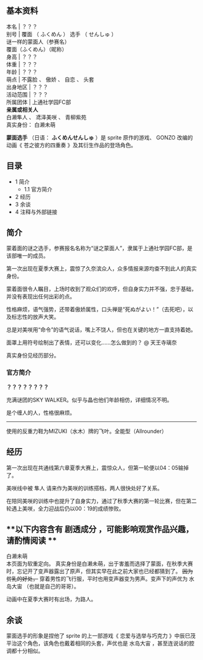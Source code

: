 **基本资料**  
---  
本名  |  ？？？   
别号  |  覆面  （  ふくめん  ）  选手  （  せんしゅ  ）    
谜一样的蒙面人（参赛名）  
覆面（ふくめん）（昵称）  
身高  |  ？？？   
体重  |  ？？？   
年龄  |  ？？？   
萌点  |  不露脸  、  傲娇  、  自恋  、  头套   
出身地区  |  ？？？   
活动范围  |  ？？？   
所属团体  |  上通社学园FC部   
**亲属或相关人**  
白濑隼人  、  鸢泽美咲  、  青柳紫苑  
真实身份：  白濑未萌  
  
**蒙面选手** （日语：  **ふくめんせんしゅ** ）是  sprite  原作的游戏、  GONZO  改编的动画《  苍之彼方的四重奏
》及其衍生作品的登场角色。

##  目录

  * 1  简介 
    * 1.1  官方简介 
  * 2  经历 
  * 3  余谈 
  * 4  注释与外部链接 

##  简介

蒙着面的谜之选手，参赛报名名称为“谜之蒙面人”，隶属于上通社学园FC部，是该部唯一的成员。

第一次出现在夏季大赛上，震惊了久奈滨众人，众多情报来源均查不到此人的真实身份。

蒙着面很令人瞩目，上场时收到了观众们的欢呼，但自身实力并不强，忠于基础，并没有表现出任何出彩的点。

性格麻烦，语气强势，还带着傲娇属性，口头禅是“死ぬがよい！”（去死吧），以及标志性的放声大笑。

总是对美咲用“命令”的语气说话，嘴上不饶人，但也在关键的地方一直支持着她。

面罩上用符号绘制出了表情，还可以变化……怎么做到的？  @  天王寺璃奈

真实身份见经历部分。

###  官方简介

**？？？？？？？？**

充满谜团的SKY WALKER。似乎与晶也他们年龄相仿，详细情况不明。

是个缠人的人，性格很麻烦。

* * *

使用的反重力鞋为MIZUKI（水木）牌的飞叶。全能型（Allrounder）

##  经历

第一次出现在共通线第六章夏季大赛上，震惊众人，但第一轮便以04：05输掉了。

美咲线中被  隼人  请来作为美咲的训练搭档，两人很快处好了关系。

在陪同美咲的训练中也提升了自身实力，通过了秋季大赛的第一轮比赛，但在第二轮遇上美咲，全力迎战后仍以00：19的成绩惨败。

**以下内容含有 剧透成分  ，可能影响观赏作品兴趣，请酌情阅读 **  
---  
白濑未萌  
本页面为软重定向。  真实身份是白濑未萌，出于害羞而选择了蒙面，在秋季大赛时，忘记开了变声器露出了原声，但其实早在此之前大家也已经都猜到了。
~~因为贫乳的好处，~~ 穿着男性的飞行服，平时也用变声器变为男声。变声下的声优为  水岛大宙  （也就是自己的哥哥）。  
  
动画中在夏季大赛时有出场，为路人。

##  余谈

蒙面选手的形象是捏他了  sprite  的上一部游戏《  恋爱与选举与巧克力  》中辰巳茂平治这个角色，该角色也戴着相同的头套，声优也是  水岛大宙
，甚至连说话的腔调都十分相似。